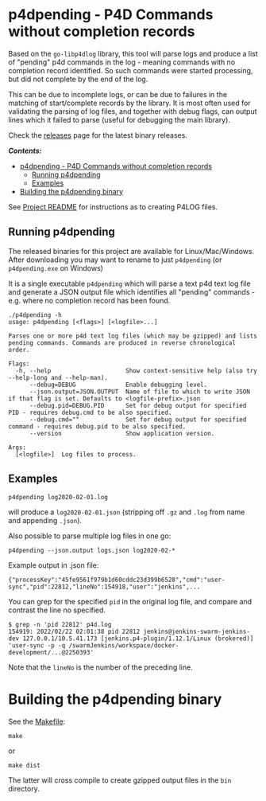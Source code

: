 # p4dpending - P4D Commands without completion records

Based on the `go-libp4dlog` library, this tool will parse logs and produce a list of "pending" p4d commands in the log -
meaning commands with no completion record identified. So such commands were started processing, but did not complete by the end of the log.

This can be due to incomplete logs, or can be due to failures in the matching of start/complete records by the library. It is most often used
for validating the parsing of log files, and together with debug flags, can output lines which it failed to parse (useful for debugging the main library).

Check the [releases](https://github.com/rcowham/go-libp4dlog/releases) page for the latest binary releases.

__*Contents:*__

- [p4dpending - P4D Commands without completion records](#p4dpending---p4d-commands-without-completion-records)
  - [Running p4dpending](#running-p4dpending)
  - [Examples](#examples)
- [Building the p4dpending binary](#building-the-p4dpending-binary)

See [Project README](../../README.md) for instructions as to creating P4LOG files.

## Running p4dpending

The released binaries for this project are available for Linux/Mac/Windows. After downloading you may want to rename to just `p4dpending` (or `p4dpending.exe` on Windows)

It is a single executable `p4dpending` which will parse a text p4d text log file and generate a JSON output file
which identifies all "pending" commands - e.g. where no completion record has been found.

```
./p4dpending -h
usage: p4dpending [<flags>] [<logfile>...]

Parses one or more p4d text log files (which may be gzipped) and lists pending commands. Commands are produced in reverse chronological order.

Flags:
  -h, --help                     Show context-sensitive help (also try --help-long and --help-man).
      --debug=DEBUG              Enable debugging level.
      --json.output=JSON.OUTPUT  Name of file to which to write JSON if that flag is set. Defaults to <logfile-prefix>.json
      --debug.pid=DEBUG.PID      Set for debug output for specified PID - requires debug.cmd to be also specified.
      --debug.cmd=""             Set for debug output for specified command - requires debug.pid to be also specified.
      --version                  Show application version.

Args:
  [<logfile>]  Log files to process.
```

## Examples

    p4dpending log2020-02-01.log

will produce a `log2020-02-01.json` (stripping off `.gz` and `.log` from name and appending `.json`).

Also possible to parse multiple log files in one go:

    p4dpending --json.output logs.json log2020-02-*

Example output in .json file:

```
{"processKey":"45fe9561f979b1d60cddc23d399b6528","cmd":"user-sync","pid":22812,"lineNo":154918,"user":"jenkins",...
```

You can grep for the specified `pid` in the original log file, and compare and contrast the line no specified.

```
$ grep -n 'pid 22812' p4d.log
154919:	2022/02/22 02:01:38 pid 22812 jenkins@jenkins-swarm-jenkins-dev 127.0.0.1/10.5.41.173 [jenkins.p4-plugin/1.12.1/Linux (brokered)] 'user-sync -p -q /swarmJenkins/workspace/docker-development/...@2250393'
```

Note that the `lineNo` is the number of the preceding line.

# Building the p4dpending binary

See the [Makefile](Makefile):

    make
or

    make dist

The latter will cross compile to create gzipped output files in the `bin` directory.
